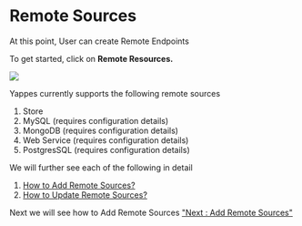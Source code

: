 



# Remote Sources

At this point, User can create Remote Endpoints

To get started, click on **Remote Resources.**

![](../images/remote_sources/remote_sources_1.png)

Yappes currently supports the following remote sources

1.  Store
2.  MySQL (requires configuration details)
3.  MongoDB (requires configuration details)
4.  Web Service (requires configuration details)
5.  PostgresSQL (requires configuration details)

We will further see each of the following in detail

1.  [How to Add Remote Sources?](add_remote_sources)
2.  [How to Update Remote Sources?](update_remote_sources)



Next we will see how to Add Remote Sources [\"Next : Add Remote
Sources\"](add_remote_sources)






